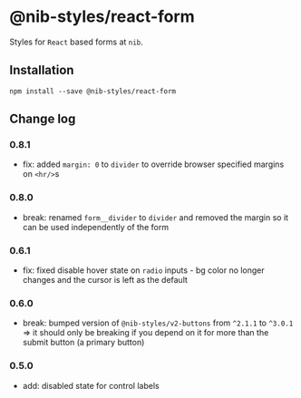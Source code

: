 # @nib-styles/react-form

Styles for `React` based forms at `nib`.

## Installation

    npm install --save @nib-styles/react-form

## Change log

### 0.8.1

- fix: added `margin: 0` to `divider` to override browser specified margins on `<hr/>`s

### 0.8.0

- break: renamed `form__divider` to `divider` and removed the margin so it can be used independently of the form

### 0.6.1

- fix: fixed disable hover state on `radio` inputs - bg color no longer changes and the cursor is left as the default

### 0.6.0

- break: bumped version of `@nib-styles/v2-buttons` from `^2.1.1` to `^3.0.1` => it should only be breaking if you depend on it for more than the submit button (a primary button)

### 0.5.0

- add: disabled state for control labels
